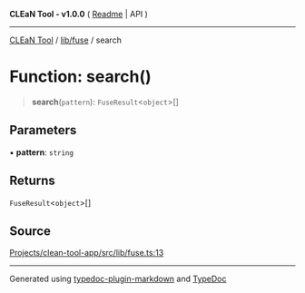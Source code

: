 **CLEaN Tool - v1.0.0** ( [Readme](../../../README.md) \| API )

***

[CLEaN Tool](../../../modules.md) / [lib/fuse](../README.md) / search

# Function: search()

> **search**(`pattern`): `FuseResult`\<`object`\>[]

## Parameters

▪ **pattern**: `string`

## Returns

`FuseResult`\<`object`\>[]

## Source

[Projects/clean-tool-app/src/lib/fuse.ts:13](https://github.com/yuckyh/clean-tool-app/)

***

Generated using [typedoc-plugin-markdown](https://www.npmjs.com/package/typedoc-plugin-markdown) and [TypeDoc](https://typedoc.org/)
